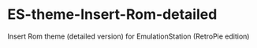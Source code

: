 # ES-theme-Insert-Rom-detailed
Insert Rom theme (detailed version) for EmulationStation (RetroPie edition)
